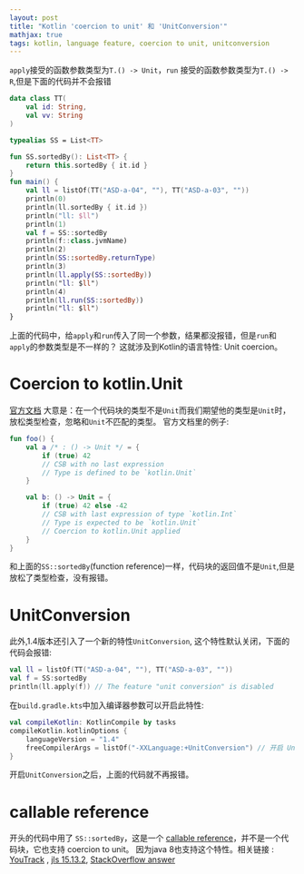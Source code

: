 ```yaml
---
layout: post
title: "Kotlin 'coercion to unit' 和 'UnitConversion'"
mathjax: true
tags: kotlin, language feature, coercion to unit, unitconversion
---
```

`apply`接受的函数参数类型为`T.() -> Unit`，`run` 接受的函数参数类型为`T.() -> R`,但是下面的代码并不会报错
```kotlin
data class TT(
    val id: String,
    val vv: String
)

typealias SS = List<TT>

fun SS.sortedBy(): List<TT> {
    return this.sortedBy { it.id }
}
fun main() {
    val ll = listOf(TT("ASD-a-04", ""), TT("ASD-a-03", ""))
    println(0)
    println(ll.sortedBy { it.id })
    println("ll: $ll")
    println(1)
    val f = SS::sortedBy
    println(f::class.jvmName)
    println(2)
    println(SS::sortedBy.returnType)
    println(3)
    println(ll.apply(SS::sortedBy))
    println("ll: $ll")
    println(4)
    println(ll.run(SS::sortedBy))
    println("ll: $ll")
}
```
上面的代码中，给`apply`和`run`传入了同一个参数，结果都没报错，但是`run`和`apply`的参数类型是不一样的？
这就涉及到Kotlin的语言特性: Unit coercion。
# Coercion to kotlin.Unit
[官方文档](https://kotlinlang.org/spec/statements.html#coercion-to-kotlin.unit)
大意是：在一个代码块的类型不是`Unit`而我们期望他的类型是`Unit`时，放松类型检查，忽略和`Unit`不匹配的类型。
官方文档里的例子:
```kotlin
fun foo() {
    val a /* : () -> Unit */ = {
        if (true) 42
        // CSB with no last expression
        // Type is defined to be `kotlin.Unit`
    }

    val b: () -> Unit = {
        if (true) 42 else -42
        // CSB with last expression of type `kotlin.Int`
        // Type is expected to be `kotlin.Unit`
        // Coercion to kotlin.Unit applied
    }
}
```
和上面的`SS::sortedBy`(function reference)一样，代码块的返回值不是`Unit`,但是放松了类型检查，没有报错。

# UnitConversion
此外,1.4版本还引入了一个新的特性`UnitConversion`, 这个特性默认关闭，下面的代码会报错:
```kotlin
val ll = listOf(TT("ASD-a-04", ""), TT("ASD-a-03", ""))
val f = SS:sortedBy
println(ll.apply(f)) // The feature "unit conversion" is disabled
```
在`build.gradle.kts`中加入编译器参数可以开启此特性:
```kotlin
val compileKotlin: KotlinCompile by tasks
compileKotlin.kotlinOptions {
    languageVersion = "1.4"
    freeCompilerArgs = listOf("-XXLanguage:+UnitConversion") // 开启 UnitConversion的编译器参数
}
```
开启`UnitConversion`之后，上面的代码就不再报错。

# callable reference

开头的代码中用了 `SS::sortedBy`，这是一个 [callable reference](https://kotlinlang.org/docs/reflection.html#callable-references)，并不是一个代码块，它也支持 coercion to unit。
因为java 8也支持这个特性。相关链接 : [YouTrack](https://youtrack.jetbrains.com/issue/KT-11723) , [jls 15.13.2](https://docs.oracle.com/javase/specs/jls/se8/html/jls-15.html#jls-15.13.2), [StackOverflow answer](https://stackoverflow.com/questions/32539100/why-does-this-java-8-method-reference-compile/32539211#32539211)